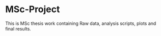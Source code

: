 # MSc-Project
This is MSc thesis work containing Raw data, analysis scripts, plots and final results.
